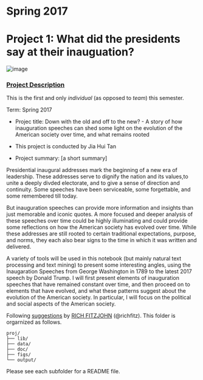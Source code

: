 # Spring 2017
# Project 1: What did the presidents say at their inauguation?

![image](figs/title.jpg)

### [Project Description](doc/)
This is the first and only *individual* (as opposed to *team*) this semester. 

Term: Spring 2017

+ Projec title: Down with the old and off to the new? - A story of how inauguration speeches can shed some light on the evolution of the American society over time, and what remains rooted
+ This project is conducted by Jia Hui Tan

+ Project summary: [a short summary] 

Presidential inaugural addresses mark the beginning of a new era of leadership. These addresses serve to dignify the nation and its values,to unite a deeply divded electorate, and to give a sense of direction and continuity. Some speeches have been serviceable, some forgettable, and some remembered till today. 

But inauguration speeches can provide more information and insights than just memorable and iconic quotes. A more focused and deeper analysis of these speeches over time could be highly illuminating and could provide some reflections on how the American society has evolved over time. While these addresses are still rooted to certain traditional expectations, purpose, and norms, they each also bear signs to the time in which it was written and delivered.

A variety of tools will be used in this notebook (but mainly natural text processing and text mining) to present some interesting angles, using the Inaugaration Speeches from George Washington in 1789 to the latest 2017 speech by Donald Trump. I will first present elements of inauguration speeches that have remained constant over time, and then proceed on to elements that have evolved, and what these patterns suggest about the evolution of the American society. In particular, I will focus on the political and social aspects of the American society.

Following [suggestions](http://nicercode.github.io/blog/2013-04-05-projects/) by [RICH FITZJOHN](http://nicercode.github.io/about/#Team) (@richfitz). This folder is orgarnized as follows.

```
proj/
├── lib/
├── data/
├── doc/
├── figs/
└── output/
```

Please see each subfolder for a README file.
